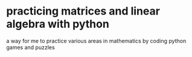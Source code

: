 # practicing matrices and linear algebra with python

a way for me to practice various areas in mathematics by coding python games and puzzles 
